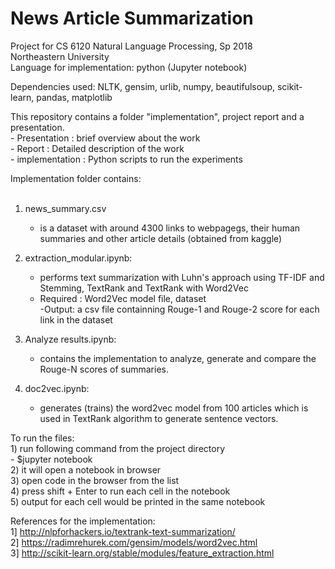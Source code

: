 # News Article Summarization
Project for CS 6120 Natural Language Processing, Sp 2018<br>
Northeastern University<br>
Language for implementation: python (Jupyter notebook)<br>

Dependencies used: NLTK, gensim, urlib, numpy, beautifulsoup, scikit-learn, pandas, matplotlib<br>

This repository contains a folder "implementation", project report and a presentation.<br>
	- Presentation : brief overview about the work<br>
	- Report : Detailed description of the work<br>
	- implementation : Python scripts to run the experiments<br>

Implementation folder contains:<br>
<br>
1) news_summary.csv<br>
	- is a dataset with around 4300 links to webpagegs, their human summaries and other article details (obtained from kaggle)<br>

2) extraction_modular.ipynb:<br>
	- performs text summarization with Luhn's approach using TF-IDF and Stemming, TextRank and TextRank with Word2Vec<br>
	- Required : Word2Vec model file, dataset<br>
	-Output: a csv file containning Rouge-1 and Rouge-2 score for each link in the dataset<br>
3) Analyze results.ipynb:<br>
	- contains the implementation to analyze, generate and compare the Rouge-N scores of summaries.<br>
4) doc2vec.ipynb:<br>
	-  generates (trains) the word2vec model from 100 articles which is used in TextRank algorithm to generate sentence vectors.<br>
	

To run the files: <br>
	1) run following command from the project directory<br>
		- $jupyter notebook<br>
	2) it will open a notebook in browser<br>
	3) open code in the browser from the list<br>
	4) press shift + Enter to run each cell in the notebook<br>
	5) output for each cell would be printed in the same notebook<br>
	
References for the implementation:<br>
1] http://nlpforhackers.io/textrank-text-summarization/<br>
2] https://radimrehurek.com/gensim/models/word2vec.html<br>
3] http://scikit-learn.org/stable/modules/feature_extraction.html<br>
